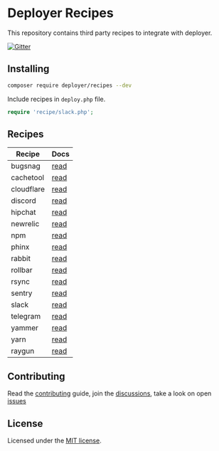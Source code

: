 # Deployer Recipes

This repository contains third party recipes to integrate with deployer.

[![Gitter](https://badges.gitter.im/Join%20Chat.svg)](https://gitter.im/deployphp/deployer?utm_source=badge&utm_medium=badge&utm_campaign=pr-badge)

## Installing

~~~sh
composer require deployer/recipes --dev
~~~

Include recipes in `deploy.php` file.

```php
require 'recipe/slack.php';
```

## Recipes

| Recipe     | Docs
| ------     | ----
| bugsnag    | [read](docs/bugsnag.md)
| cachetool  | [read](docs/cachetool.md)
| cloudflare | [read](docs/cloudflare.md)
| discord    | [read](docs/discord.md)
| hipchat    | [read](docs/hipchat.md)
| newrelic   | [read](docs/newrelic.md)
| npm        | [read](docs/npm.md)
| phinx      | [read](docs/phinx.md)
| rabbit     | [read](docs/rabbit.md)
| rollbar    | [read](docs/rollbar.md)
| rsync      | [read](docs/rsync.md)
| sentry     | [read](docs/sentry.md)
| slack      | [read](docs/slack.md)
| telegram   | [read](docs/telegram.md)
| yammer     | [read](docs/yammer.md)
| yarn       | [read](docs/yarn.md)
| raygun     | [read](docs/raygun.md)


## Contributing

Read the [contributing](https://github.com/deployphp/recipes/blob/master/CONTRIBUTING.md) guide, join the [discussions](https://deployer.org/discuss), take a look on open [issues](https://github.com/deployphp/recipes/issues)

## License

Licensed under the [MIT license](https://github.com/deployphp/recipes/blob/master/LICENSE).
